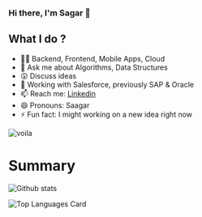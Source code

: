 ### Hi there, I'm Sagar 👋

## What I do ?
- 👨‍💻 Backend, Frontend, Mobile Apps, Cloud
- 💬 Ask me about Algorithms, Data Structures
- 😲 Discuss ideas
- 💼 Working with Salesforce, previously SAP & Oracle
- 📫 Reach me: [Linkedin](https://linkedin.com/in/sgrpwr)
- 😄 Pronouns: Saagar
- ⚡ Fun fact: I might working on a new idea right now 

![voila](https://media.giphy.com/media/LmNwrBhejkK9EFP504/giphy.gif)

# Summary
![Github stats](https://github-readme-stats.vercel.app/api?username=sagarpawardev&theme=material-palenight&show_icons=true&count_private=true)

![Top Languages Card](https://github-readme-stats.vercel.app/api/top-langs/?username=schrosolver&layout=compact&theme=material-palenight)


